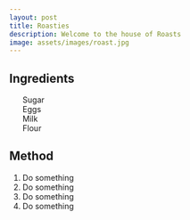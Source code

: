 ```yaml
---
layout: post
title: Roasties
description: Welcome to the house of Roasts
image: assets/images/roast.jpg
---
```

<div>
<section style="">
    <h2>Ingredients</h2>
    <div style="padding:0">
            <ul style="list-style:none">
                <li>Sugar</li>
                <li>Eggs</li>
                <li>Milk</li>
                <li>Flour</li>
            </ul>
    </div>
</section>
<section style="">
    <h2>Method</h2>
    <div>
        <ol>
            <li>Do something</li>
            <li>Do something</li>
            <li>Do something</li>
            <li>Do something</li>
        </ol>
    </div>
</section>
</div>